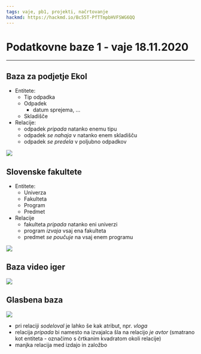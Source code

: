 ```yaml
---
tags: vaje, pb1, projekti, načrtovanje
hackmd: https://hackmd.io/Bc55T-PfTTmpbHVFSWG6QQ
---
```

# Podatkovne baze 1 - vaje 18.11.2020

---

## Baza za podjetje Ekol

* Entitete:
    * Tip odpadka
    * Odpadek
        * datum sprejema, ...
    * Skladišče
* Relacije:
    * odpadek *pripada* natanko enemu tipu
    * odpadek *se nahaja* v natanko enem skladišču
    * odpadek *se predela* v poljubno odpadkov

![](https://i.imgur.com/3Wmc2KD.png)

## Slovenske fakultete

* Entitete:
    * Univerza
    * Fakulteta
    * Program
    * Predmet
* Relacije
    * fakulteta *pripada* natanko eni univerzi
    * program *izvaja* vsaj ena fakulteta
    * predmet *se poučuje* na vsaj enem programu

![](https://i.imgur.com/fECdDMf.png)

## Baza video iger

![](https://i.imgur.com/4lAqdcY.png)

## Glasbena baza

![](https://i.imgur.com/FaOnKw5.png)

* pri relaciji *sodeloval* je lahko še kak atribut, npr. *vloga*
* relacija *pripada* bi namesto na izvajalca šla na relacijo *je avtor* (smatrano kot entiteta - označimo s črtkanim kvadratom okoli relacije)
* manjka relacija med izdajo in založbo
